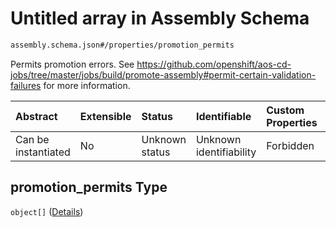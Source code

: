 # Untitled array in Assembly Schema

```txt
assembly.schema.json#/properties/promotion_permits
```

Permits promotion errors. See <https://github.com/openshift/aos-cd-jobs/tree/master/jobs/build/promote-assembly#permit-certain-validation-failures> for more information.

| Abstract            | Extensible | Status         | Identifiable            | Custom Properties | Additional Properties | Access Restrictions | Defined In                                                                   |
| :------------------ | :--------- | :------------- | :---------------------- | :---------------- | :-------------------- | :------------------ | :--------------------------------------------------------------------------- |
| Can be instantiated | No         | Unknown status | Unknown identifiability | Forbidden         | Allowed               | none                | [assembly.schema.json\*](../out/assembly.schema.json "open original schema") |

## promotion\_permits Type

`object[]` ([Details](assembly-properties-promotion_permits-items.md))
